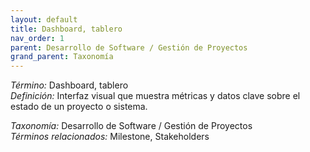 ```yaml
---
layout: default
title: Dashboard, tablero
nav_order: 1
parent: Desarrollo de Software / Gestión de Proyectos
grand_parent: Taxonomía
---
```


*Término:* Dashboard, tablero  
*Definición:* Interfaz visual que muestra métricas y datos clave sobre el estado de un proyecto o sistema.

*Taxonomía:* Desarrollo de Software / Gestión de Proyectos  
*Términos relacionados:* Milestone, Stakeholders
